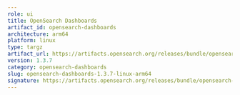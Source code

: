 ```yaml
---
role: ui
title: OpenSearch Dashboards
artifact_id: opensearch-dashboards
architecture: arm64
platform: linux
type: targz
artifact_url: https://artifacts.opensearch.org/releases/bundle/opensearch-dashboards/1.3.7/opensearch-dashboards-1.3.7-linux-arm64.tar.gz
version: 1.3.7
category: opensearch-dashboards
slug: opensearch-dashboards-1.3.7-linux-arm64
signature: https://artifacts.opensearch.org/releases/bundle/opensearch-dashboards/1.3.7/opensearch-dashboards-1.3.7-linux-arm64.tar.gz.sig
---
```


